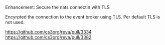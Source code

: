 Enhancement: Secure the nats connectin with TLS

Encyrpted the connection to the event broker using TLS.
Per default TLS is not used.

https://github.com/cs3org/reva/pull/3334
https://github.com/cs3org/reva/pull/3382
